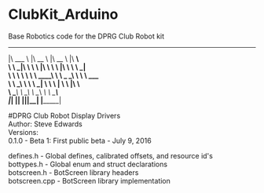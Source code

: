 # ClubKit_Arduino
Base Robotics code for the DPRG Club Robot kit

 ________          ________        ________          ________       
|\   ___ \        |\   __  \      |\   __  \        |\   ____\      
\ \  \_|\ \       \ \  \|\  \     \ \  \|\  \       \ \  \___|      
 \ \  \ \\ \       \ \   ____\     \ \   _  _\       \ \  \  ___    
  \ \  \_\\ \       \ \  \___|      \ \  \\  \|       \ \  \|\  \   
   \ \_______\       \ \__\          \ \__\\ _\        \ \_______\  
    \|_______|        \|__|           \|__|\|__|        \|_______|  
                                                                    
                                                                    
#DPRG Club Robot Display Drivers  
	Author: Steve Edwards  
	Versions:   
		0.1.0 - Beta 1: First public beta - July 9, 2016  
  
defines.h - Global defines, calibrated offsets, and resource id's  
bottypes.h - Global enum and struct declarations  
botscreen.h - BotScreen library headers  
botscreen.cpp - BotScreen library implementation  
 
